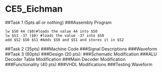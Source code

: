 CE5_Eichman
===========
##Task 1 (5pts all or nothing)
###Assembly Program
```
lw $S0 44 ($0)#loads the value 44 into $S0
lw $S1 -37 ($0) #loads the value -37 into $S0
add $S2 $S0 $S1 #Adds $S0 and $S1 and stores it in $S2
```

##Task 2 (35pts)
###Machine Code
###Signal Descriptions
###Waveform
##Task 3 (60pts)
###Design (20 pts):
###Schematic Modification
###ALU Decoder Table Modification
###Main Decoder Modification
###Functionality (40 pts)
###VHDL Modifications
###Testing Waveform
